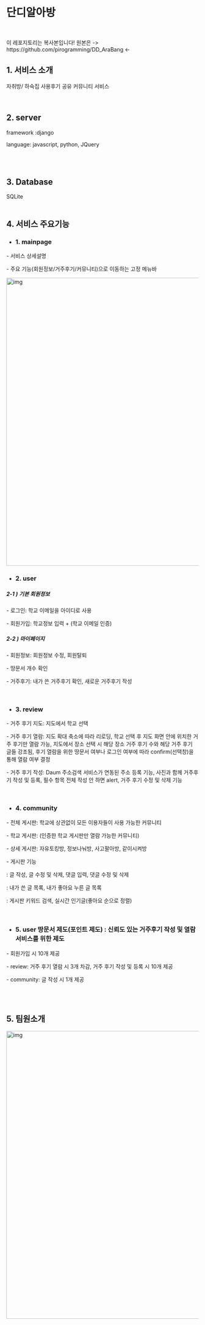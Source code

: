 <h1>단디알아방</h1>
</br>
<p></p>
<p>이 레포지토리는 복사본입니다! 원본은 -> https://github.com/pirogramming/DD_AraBang <- </p>

## 1. 서비스 소개 
<p>자취방/ 하숙집 사용후기 공유 커뮤니티 서비스</p>
</br>

## 2. server
<p>framework :django</p>
<p>language: javascript, python, JQuery </p>
</br>
</br>

## 3. Database
SQLite
</br>
</br>


## 4. 서비스 주요기능

* ### 1. mainpage
<p>- 서비스 상세설명</p>
<p>- 주요 기능(회원정보/거주후기/커뮤니티)으로 이동하는 고정 메뉴바</p>
<p></p>
<img width="752" alt="img" src="https://user-images.githubusercontent.com/65646971/90869552-5c0a3980-e3d3-11ea-927f-0dd358050a75.PNG"></br>

* ### 2. user
<h5>2-1 ) 기본 회원정보</h5>
  <p>- 로그인: 학교 이메일을 아이디로 사용</p>
  <p>- 회원가입: 학교정보 입력 + (학교 이메일 인증)</p>
<h5>2-2 ) 마이페이지</h5>
  <p>- 회원정보: 회원정보 수정, 회원탈퇴</p>
  <p>- 땅문서 개수 확인</p>
  <p>- 거주후기: 내가 쓴 거주후기 확인, 새로운 거주후기 작성</p>
<p></p></br>

* ### 3. review
<p>- 거주 후기 지도: 지도에서 학교 선택</p>
<p>- 거주 후기 열람: 지도 확대 축소에 따라 리로딩, 학교 선택 후 지도 화면 안에 위치한 거주 후기만 열람 가능, 지도에서 장소 선택 시 해당 장소 거주 후기 수와 해당 거주 후기 글들 강조됨, 후기 열람을 위한 땅문서 여부나 로그인 여부에 따라 confirm(선택창)을 통해 열람 여부 결정</p>
<p>- 거주 후기 작성: Daum 주소검색 서비스가 연동된 주소 등록 기능, 사진과 함께 거주후기 작성 및 등록, 필수 항목 전체 작성 안 하면 alert, 거주 후기 수정 및 삭제 기능</p>
<p></p></br>

* ### 4. community
<p>- 전체 게시판: 학교에 상관없이 모든 이용자들이 사용 가능한 커뮤니티</p>
<p>- 학교 게시판: (인증한 학교 게시판만 열람 가능한 커뮤니티)</p>
<p>- 상세 게시판: 자유토킹방, 정보나눠방, 사고팔아방, 같이시켜방</p>
<p>- 게시판 기능</p>
<p>  : 글 작성, 글 수정 및 삭제, 댓글 입력, 댓글 수정 및 삭제</p>
<p>  : 내가 쓴 글 목록, 내가 좋아요 누른 글 목록</p>
<p>  : 게시판 키워드 검색, 실시간 인기글(좋아요 순으로 정렬)<p>
<p></p></br>

* ### 5. user 땅문서 제도(포인트 제도) : 신뢰도 있는 거주후기 작성 및 열람 서비스를 위한 제도
<p>- 회원가입 시 10개 제공</p>
<p>- review: 거주 후기 열람 시 3개 차감, 거주 후기 작성 및 등록 시 10개 제공</p>
<p>- community: 글 작성 시 1개 제공</p>
<p></p> 
</br>
</br>
  
## 5. 팀원소개
 <img width="752" alt="img" src="https://user-images.githubusercontent.com/65646971/90873543-47c93b00-e3d9-11ea-956e-bb2dc69dc36b.PNG">  
